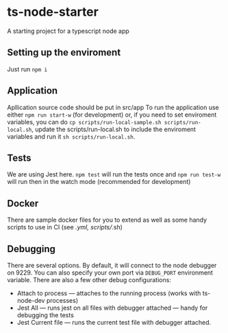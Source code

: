 # ts-node-starter
A starting project for a typescript node app
## Setting up the enviroment
Just run `npm i`
## Application
Apllication source code should be put in src/app
To run the application use either `npm run start-w` (for development) or, if you need to set enviroment variables, you can do `cp scripts/run-local-sample.sh scripts/run-local.sh`, update the scripts/run-local.sh to include the enviroment variables and run it `sh scripts/run-local.sh`.

## Tests
We are using Jest here. `npm test` will run the tests once and `npm run test-w` will run then in the watch mode (recommended for development)

## Docker
There are sample docker files for you to extend as well as some handy scripts to use in CI (see *.yml, scripts/*.sh)

## Debugging

There are several options. By default, it will connect to the node debugger on 9229. You can also specify your own port via `DEBUG_PORT` environment variable. There are also a few other debug configurations: 
* Attach to process — attaches to the running process (works with ts-node-dev processes)
* Jest All — runs jest on all files with debugger attached — handy for debugging the tests
* Jest Current file — runs the current test file with debugger attached.
